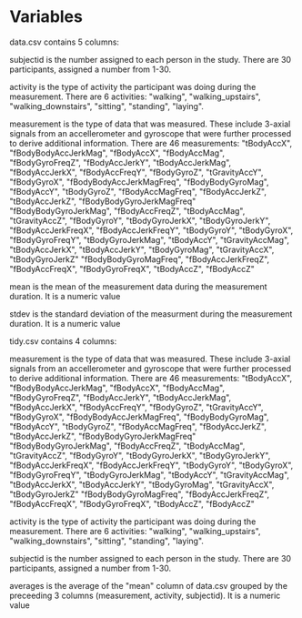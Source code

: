 # Variables

data.csv contains 5 columns:

subjectid is the number assigned to each person in the study. There are 30 participants, assigned a number from 1-30.

activity is the type of activity the participant was doing during the measurement. There are 6 activities: "walking", "walking_upstairs", "walking_downstairs", "sitting", "standing", "laying".

measurement is the type of data that was measured. These include 3-axial signals from an accellerometer and gyroscope that were further processed to derive additional information. There are 46 measurements: "tBodyAccX", "fBodyBodyAccJerkMag", "fBodyAccX", "fBodyAccMag", "fBodyGyroFreqZ", "fBodyAccJerkY", "tBodyAccJerkMag", "fBodyAccJerkX", "fBodyAccFreqY", "fBodyGyroZ", "tGravityAccY", "fBodyGyroX", "fBodyBodyAccJerkMagFreq", "fBodyBodyGyroMag", "fBodyAccY", "tBodyGyroZ", "fBodyAccMagFreq", "fBodyAccJerkZ", "tBodyAccJerkZ", "fBodyBodyGyroJerkMagFreq" "fBodyBodyGyroJerkMag", "fBodyAccFreqZ", "tBodyAccMag", "tGravityAccZ", "fBodyGyroY", "tBodyGyroJerkX", "tBodyGyroJerkY", "fBodyAccJerkFreqX", "fBodyAccJerkFreqY", "tBodyGyroY", "tBodyGyroX", "fBodyGyroFreqY", "tBodyGyroJerkMag", "tBodyAccY", "tGravityAccMag", "tBodyAccJerkX", "tBodyAccJerkY", "tBodyGyroMag", "tGravityAccX", "tBodyGyroJerkZ"           "fBodyBodyGyroMagFreq", "fBodyAccJerkFreqZ", "fBodyAccFreqX", "fBodyGyroFreqX", "tBodyAccZ", "fBodyAccZ"

mean is the mean of the measurement data during the measurement duration. It is a numeric value

stdev is the standard deviation of the measurment during the measurement duration. It is a numeric value

tidy.csv contains 4 columns:

measurement is the type of data that was measured. These include 3-axial signals from an accellerometer and gyroscope that were further processed to derive additional information. There are 46 measurements: "tBodyAccX", "fBodyBodyAccJerkMag", "fBodyAccX", "fBodyAccMag", "fBodyGyroFreqZ", "fBodyAccJerkY", "tBodyAccJerkMag", "fBodyAccJerkX", "fBodyAccFreqY", "fBodyGyroZ", "tGravityAccY", "fBodyGyroX", "fBodyBodyAccJerkMagFreq", "fBodyBodyGyroMag", "fBodyAccY", "tBodyGyroZ", "fBodyAccMagFreq", "fBodyAccJerkZ", "tBodyAccJerkZ", "fBodyBodyGyroJerkMagFreq" "fBodyBodyGyroJerkMag", "fBodyAccFreqZ", "tBodyAccMag", "tGravityAccZ", "fBodyGyroY", "tBodyGyroJerkX", "tBodyGyroJerkY", "fBodyAccJerkFreqX", "fBodyAccJerkFreqY", "tBodyGyroY", "tBodyGyroX", "fBodyGyroFreqY", "tBodyGyroJerkMag", "tBodyAccY", "tGravityAccMag", "tBodyAccJerkX", "tBodyAccJerkY", "tBodyGyroMag", "tGravityAccX", "tBodyGyroJerkZ"           "fBodyBodyGyroMagFreq", "fBodyAccJerkFreqZ", "fBodyAccFreqX", "fBodyGyroFreqX", "tBodyAccZ", "fBodyAccZ"

activity is the type of activity the participant was doing during the measurement. There are 6 activities: "walking", "walking_upstairs", "walking_downstairs", "sitting", "standing", "laying".

subjectid is the number assigned to each person in the study. There are 30 participants, assigned a number from 1-30.

averages is the average of the "mean" column of data.csv grouped by the preceeding 3 columns (measurement, activity, subjectid). It is a numeric value